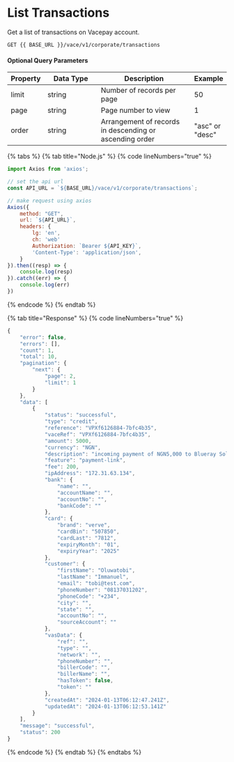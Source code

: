 # List Transactions

Get a list of transactions on Vacepay account.&#x20;

```
GET {{ BASE_URL }}/vace/v1/corporate/transactions
```

#### Optional Query Parameters

<table><thead><tr><th>Property</th><th width="158">Data Type</th><th width="279">Description</th><th>Example</th></tr></thead><tbody><tr><td>limit</td><td>string</td><td>Number of records per page</td><td>50</td></tr><tr><td>page</td><td>string</td><td>Page number to view</td><td>1</td></tr><tr><td>order</td><td>string</td><td>Arrangement of records in descending or ascending order</td><td>"asc" or "desc"</td></tr></tbody></table>

{% tabs %}
{% tab title="Node.js" %}
{% code lineNumbers="true" %}
```javascript
import Axios from 'axios';

// set the api url
const API_URL = `${BASE_URL}/vace/v1/corporate/transactions`;

// make request using axios
Axios({
    method: "GET",
    url: `${API_URL}`,
    headers: {
        lg: 'en',
        ch: 'web'
        Authorization: `Bearer ${API_KEY}`,
        'Content-Type': 'application/json',
    }
}).then((resp) => {
    console.log(resp)
}).catch((err) => {
    console.log(err)
})
```
{% endcode %}
{% endtab %}

{% tab title="Response" %}
{% code lineNumbers="true" %}
```javascript
{
    "error": false,
    "errors": [],
    "count": 1,
    "total": 10,
    "pagination": {
        "next": {
            "page": 2,
            "limit": 1
        }
    },
    "data": [
        {
            "status": "successful",
            "type": "credit",
            "reference": "VPXf6126884-7bfc4b35",
            "vaceRef": "VPXf6126884-7bfc4b35",
            "amount": 5000,
            "currency": "NGN",
            "description": "incoming payment of NGN5,000 to Blueray Solutions Limited via payment link",
            "feature": "payment-link",
            "fee": 200,
            "ipAddress": "172.31.63.134",
            "bank": {
                "name": "",
                "accountName": "",
                "accountNo": "",
                "bankCode": ""
            },
            "card": {
                "brand": "verve",
                "cardBin": "507850",
                "cardLast": "7812",
                "expiryMonth": "01",
                "expiryYear": "2025"
            },
            "customer": {
                "firstName": "Oluwatobi",
                "lastName": "Immanuel",
                "email": "tobi@test.com",
                "phoneNumber": "08137031202",
                "phoneCode": "+234",
                "city": "",
                "state": "",
                "accountNo": "",
                "sourceAccount": ""
            },
            "vasData": {
                "ref": "",
                "type": "",
                "network": "",
                "phoneNumber": "",
                "billerCode": "",
                "billerName": "",
                "hasToken": false,
                "token": ""
            },
            "createdAt": "2024-01-13T06:12:47.241Z",
            "updatedAt": "2024-01-13T06:12:53.141Z"
        }
    ],
    "message": "successful",
    "status": 200
}
```
{% endcode %}
{% endtab %}
{% endtabs %}
